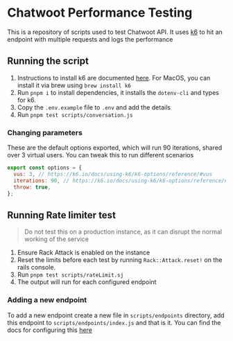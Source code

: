 # Chatwoot Performance Testing

This is a repository of scripts used to test Chatwoot API. It uses [k6](https://k6.io) to hit an endpoint with multiple requests and logs the performance

## Running the script

1. Instructions to install k6 are documented [here](https://k6.io/docs/get-started/installation/). For MacOS, you can install it via brew using `brew install k6`
1. Run `pnpm i` to install dependencies, it installs the `dotenv-cli` and types for k6.
1. Copy the `.env.example` file to `.env` and add the details
1. Run `pnpm test scripts/conversation.js`

### Changing parameters

These are the default options exported, which will run 90 iterations, shared over 3 virtual users. You can tweak this to run different scenarios

```js
export const options = {
  vus: 3, // https://k6.io/docs/using-k6/k6-options/reference/#vus
  iterations: 90, // https://k6.io/docs/using-k6/k6-options/reference/#iterations
  throw: true,
};
```

## Running Rate limiter test

> Do not test this on a production instance, as it can disrupt the normal working of the service

1. Ensure Rack Attack is enabled on the instance
1. Reset the limits before each test by running `Rack::Attack.reset!` on the rails console.
1. Run `pnpm test scripts/rateLimit.sj`
1. The output will run for each configured endpoint

### Adding a new endpoint

To add a new endpoint create a new file in `scripts/endpoints` directory, add this endpoint to `scripts/endpoints/index.js` and that is it. You can find the docs for configuring this [here](https://k6.io/docs/using-k6/k6-options/)
